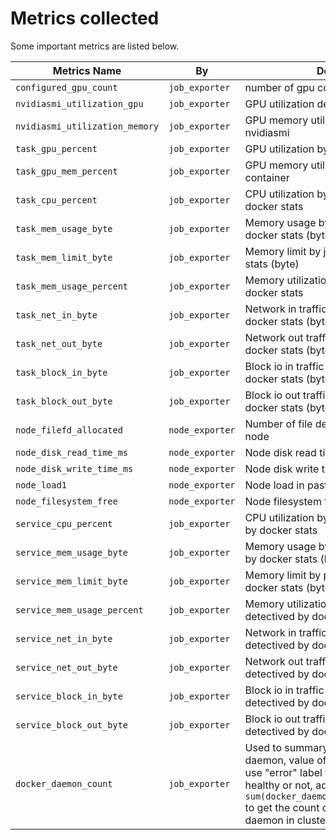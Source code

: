 # Metrics collected

Some important metrics are listed below.

| Metrics Name | By | Description |
| --- | --- | --- |
| `configured_gpu_count` | `job_exporter` | number of gpu configured by user |
| `nvidiasmi_utilization_gpu` | `job_exporter` | GPU utilization detectived by nvidiasmi |
| `nvidiasmi_utilization_memory` | `job_exporter` | GPU memory utilization detectiving by nvidiasmi |
| `task_gpu_percent` | `job_exporter` | GPU utilization by specified job container |
| `task_gpu_mem_percent` | `job_exporter` | GPU memory utilization by specified job container |
| `task_cpu_percent` | `job_exporter` | CPU utilization by job detectived by docker stats |
| `task_mem_usage_byte` | `job_exporter` | Memory usage by job detectived by docker stats (byte) |
| `task_mem_limit_byte` | `job_exporter` | Memory limit by job detectived by docker stats (byte) |
| `task_mem_usage_percent` | `job_exporter` | Memory utilization by job detectived by docker stats |
| `task_net_in_byte` | `job_exporter` | Network in traffic by job detectived by docker stats (byte) |
| `task_net_out_byte` | `job_exporter` | Network out traffic by job detectived by docker stats (byte) |
| `task_block_in_byte` | `job_exporter` | Block io in traffic by job detectived by docker stats (byte) |
| `task_block_out_byte` | `job_exporter` | Block io out traffic by job detectived by docker stats (byte) |
| `node_filefd_allocated` | `node_exporter` | Number of file descriptor allocated in node |
| `node_disk_read_time_ms` | `node_exporter` | Node disk read time (ms) |
| `node_disk_write_time_ms` | `node_exporter` | Node disk write time (ms) |
| `node_load1` | `node_exporter` | Node load in past 1 minute |
| `node_filesystem_free` | `node_exporter` | Node filesystem free space (byte) |
| `service_cpu_percent`| `job_exporter` | CPU utilization by pai service detectived by docker stats |
| `service_mem_usage_byte`| `job_exporter` | Memory usage by pai service  detectived by docker stats (byte) |
| `service_mem_limit_byte`| `job_exporter` | Memory limit by pai service detectived by docker stats (byte) |
| `service_mem_usage_percent`| `job_exporter` | Memory utilization by pai service detectived by docker stats |
| `service_net_in_byte`| `job_exporter` | Network in traffic by pai service detectived by docker stats (byte) |
| `service_net_out_byte`| `job_exporter` | Network out traffic by pai service detectived by docker stats (byte) |
| `service_block_in_byte`| `job_exporter` | Block io in traffic by pai service detectived by docker stats (byte) |
| `service_block_out_byte`| `job_exporter` | Block io out traffic by pai service detectived by docker stats (byte) |
| `docker_daemon_count` | `job_exporter` | Used to summary the count of docker daemon, value of this metric is always 1, use "error" label to mark if daemon is healthy or not, admin can use `sum(docker_daemon_count{"error"!="ok"})` to get the count of unhealthy docker daemon in cluster |
